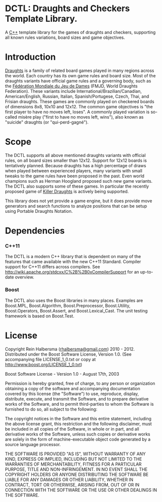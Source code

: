 DCTL: Draughts and Checkers Template Library.
=============================================

A [C++](isocpp.org) template library for the games of draughts and checkers, supporting all known rules variations, board sizes and game objectives.

Introduction
============

[Draughts](http://en.wikipedia.org/wiki/Draughts) is a family of related board games played in many regions across the world. Each country has its own game rules and board size. Most of the draughts variants have official game rules and a governing body, such as the [Fédération Mondiale du Jeu de Dames](fmjd.org) (FMJD, World Draughts Federation). These variants include International/Brazilian/Canadian, American/English, Russian, Italian, Spanish/Portugese, Czech, Thai, and Frisian draughts. These games are commonly played on checkered boards of dimensions 8x8, 10x10 and 12x12. The common game objectives is "the first player to have no moves left, loses". A commonly played variation is so-called misère play ("first to have no moves left, wins"), also known as "suicide" draughts (or "qui-perd-gagné"). 

Scope
=====

The DCTL supports all above mentioned draughts variants with official rules, on all board sizes smaller than 12x12. Support for 12x12 boards is tentatively planned. Because draughts has a high percentage of draws when played between experienced players, many variants with small tweaks to the game rules have been proposed in the past. Even world champions such as Herman Hoogland proposed such new game variants. The DCTL also supports some of these games. In particular the recently proposed game of [Killer Draughts](http://www.killerdraughts.org/) is actively being supported.

This library does not yet provide a game engine, but it does provide move generators and search functions to analyze positions that can be setup using Portable Draughts Notation. 

Dependencies
============

### C++11

The DCTL is a modern C++ library that is dependent on many of the features that came available with the new C++11 Standard. Compiler support for C++11 differs across compilers. See http://wiki.apache.org/stdcxx/C%2B%2B0xCompilerSupport for an up-to-date overview.

### Boost

The DCTL also uses the Boost libraries in many places. Examples are Boost.MPL, Boost.Algorithm, Boost.Preprocessor, Boost.Utility, Boost.Operators, Boost.Assert, and Boost.Lexical_Cast. The unit testing framework is based on Boost.Test.

License
=======

Copyright Rein Halbersma (rhalbersma@gmail.com) 2010 - 2012.
Distributed under the Boost Software License, Version 1.0.
(See accompanying file LICENSE_1_0.txt or copy at http://www.boost.org/LICENSE_1_0.txt)
	
Boost Software License - Version 1.0 - August 17th, 2003

Permission is hereby granted, free of charge, to any person or organization
obtaining a copy of the software and accompanying documentation covered by
this license (the "Software") to use, reproduce, display, distribute,
execute, and transmit the Software, and to prepare derivative works of the
Software, and to permit third-parties to whom the Software is furnished to
do so, all subject to the following:

The copyright notices in the Software and this entire statement, including
the above license grant, this restriction and the following disclaimer,
must be included in all copies of the Software, in whole or in part, and
all derivative works of the Software, unless such copies or derivative
works are solely in the form of machine-executable object code generated by
a source language processor.

THE SOFTWARE IS PROVIDED "AS IS", WITHOUT WARRANTY OF ANY KIND, EXPRESS OR
IMPLIED, INCLUDING BUT NOT LIMITED TO THE WARRANTIES OF MERCHANTABILITY,
FITNESS FOR A PARTICULAR PURPOSE, TITLE AND NON-INFRINGEMENT. IN NO EVENT
SHALL THE COPYRIGHT HOLDERS OR ANYONE DISTRIBUTING THE SOFTWARE BE LIABLE
FOR ANY DAMAGES OR OTHER LIABILITY, WHETHER IN CONTRACT, TORT OR OTHERWISE,
ARISING FROM, OUT OF OR IN CONNECTION WITH THE SOFTWARE OR THE USE OR OTHER
DEALINGS IN THE SOFTWARE.